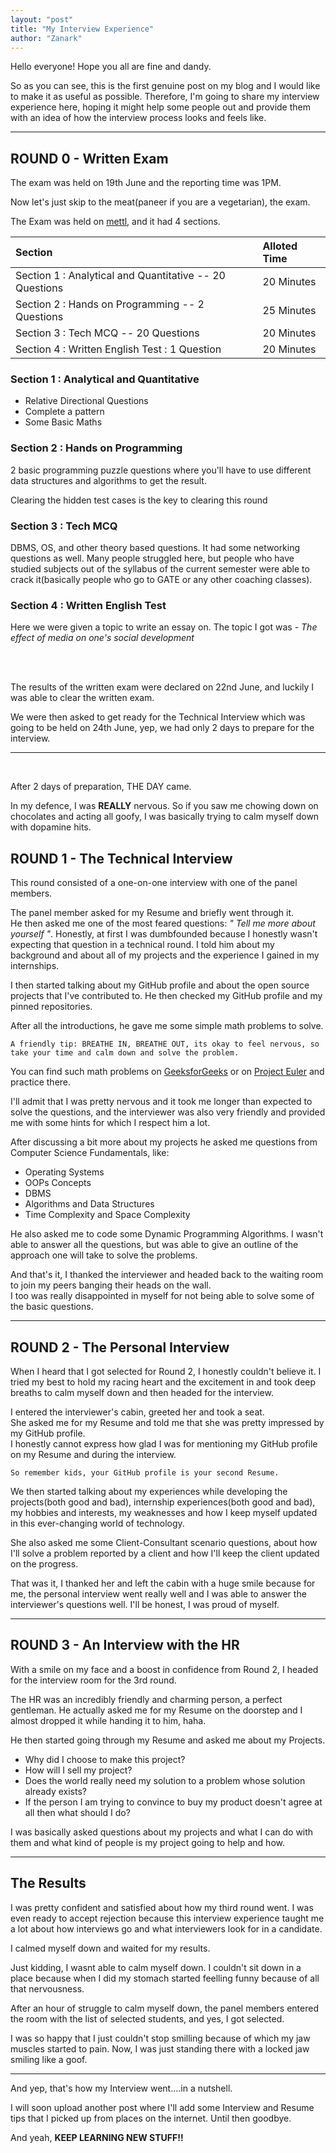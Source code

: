```yaml
---
layout: "post"
title: "My Interview Experience"
author: "Zanark"
---
```


Hello everyone! Hope you all are fine and dandy.

So as you can see, this is the first genuine post on my blog and I would like to make it as useful as possible.
Therefore, I'm going to share my interview experience here, hoping it might help some people out and provide
them with an idea of how the interview process looks and feels like.

---

## ROUND 0 - Written Exam

The exam was held on 19th June and the reporting time was 1PM.

Now let's just skip to the meat(paneer if you are a vegetarian), the exam.

The Exam was held on [mettl](https://mettl.com/), and it had 4 sections.

| **Section** | | **Alloted Time** |
| :------ |:----: | :---------- |
| Section 1 : Analytical and Quantitative -- 20 Questions | | 20 Minutes |
| Section 2 : Hands on Programming -- 2 Questions | | 25 Minutes |
| Section 3 : Tech MCQ -- 20 Questions | | 20 Minutes |
| Section 4 : Written English Test : 1 Question | | 20 Minutes |

### Section 1 : Analytical and Quantitative

- Relative Directional Questions
- Complete a pattern
- Some Basic Maths

### Section 2 : Hands on Programming

2 basic programming puzzle questions where you'll have to use different data structures and algorithms to get the result.

Clearing the hidden test cases is the key to clearing this round

### Section 3 : Tech MCQ

DBMS, OS, and other theory based questions.
It had some networking questions as well. Many people struggled here, but people who have studied subjects out of the syllabus of the current semester were able to crack it(basically people who go to GATE or any other coaching classes).

### Section 4 : Written English Test

Here we were given a topic to write an essay on.
The topic I got was - *The effect of media on one's social development*

<br><br>


The results of the written exam were declared on 22nd June, and luckily I was able to clear the written exam.

We were then asked to get ready for the Technical Interview which was going to be held on 24th June, yep, we had only 2 days to prepare for the interview.

---
<br>

After 2 days of preparation, THE DAY came.

In my defence, I was **REALLY** nervous. So if you saw me chowing down on chocolates and acting all goofy, I was basically trying to calm myself down with dopamine hits.
<br>

## ROUND 1 - The Technical Interview

This round consisted of a one-on-one interview with one of the panel members.

The panel member asked for my Resume and briefly went through it.
<br>
He then asked me one of the most feared questions: *" Tell me more about yourself "*. Honestly, at first I was dumbfounded because I honestly wasn't expecting that question in a technical round. I told him about my background and about all of my projects and the experience I gained in my internships.

I then started talking about my GitHub profile and about the open source projects that I've contributed to. He then checked my GitHub profile and my pinned repositories.

After all the introductions, he gave me some simple math problems to solve.

```
A friendly tip: BREATHE IN, BREATHE OUT, its okay to feel nervous, so take your time and calm down and solve the problem.
```

You can find such math problems on [GeeksforGeeks](https://www.geeksforgeeks.org/company-interview-corner/) or on [Project Euler](https://projecteuler.net/archives) and practice there.

I'll admit that I was pretty nervous and it took me longer than expected to solve the questions, and the interviewer was also very friendly and provided me with some hints for which I respect him a lot.

After discussing a bit more about my projects he asked me questions from Computer Science Fundamentals, like:

- Operating Systems
- OOPs Concepts
- DBMS
- Algorithms and Data Structures
- Time Complexity and Space Complexity

He also asked me to code some Dynamic Programming Algorithms. I wasn't able to answer all the questions, but was able to give an outline of the approach one will take to solve the problems.

And that's it, I thanked the interviewer and headed back to the waiting room to join my peers banging their heads on the wall.<br>
I too was really disappointed in myself for not being able to solve some of the basic questions.

---

## ROUND 2 - The Personal Interview

When I heard that I got selected for Round 2, I honestly couldn't believe it. I tried my best to hold my racing heart and the excitement in and took deep breaths to calm myself down and then headed for the interview.

I entered the interviewer's cabin, greeted her and took a seat.<br>
She asked me for my Resume and told me that she was pretty impressed by my GitHub profile.<br>
I honestly cannot express how glad I was for mentioning my GitHub profile on my Resume and during the interview.

``` 
So remember kids, your GitHub profile is your second Resume.
```

We then started talking about my experiences while developing the projects(both good and bad), internship experiences(both good and bad), my hobbies and interests, my weaknesses and how I keep myself updated in this ever-changing world of technology.

She also asked me some Client-Consultant scenario questions, about how I'll solve a problem reported by a client and how I'll keep the client updated on the progress.

That was it, I thanked her and left the cabin with a huge smile because for me, the personal interview went really well and I was able to answer the interviewer's questions well. I'll be honest, I was proud of myself.

---

## ROUND 3 - An Interview with the HR

With a smile on my face and a boost in confidence from Round 2, I headed for the interview room for the 3rd round.

The HR was an incredibly friendly and charming person, a perfect gentleman. He actually asked me for my Resume on the doorstep and I almost dropped it while handing it to him, haha.

He then started going through my Resume and asked me about my Projects.

- Why did I choose to make this project?
- How will I sell my project?
- Does the world really need my solution to a problem whose solution already exists?
- If the person I am trying to convince to buy my product doesn't agree at all then what should I do?

I was basically asked questions about my projects and what I can do with them and what kind of people is my project going to help and how.

---

## The Results

I was pretty confident and satisfied about how my third round went. I was even ready to accept rejection because this interview experience taught me a lot about how interviews go and what interviewers look for in a candidate.

I calmed myself down and waited for my results.

Just kidding, I wasnt able to calm myself down. I couldn't sit down in a place because when I did my stomach started feelling funny because of all that nervousness.

After an hour of struggle to calm myself down, the panel members entered the room with the list of selected students, and yes, I got selected.

I was so happy that I just couldn't stop smilling because of which my jaw muscles started to pain.
Now, I was just standing there with a locked jaw smiling like a goof.

---

And yep, that's how my Interview went....in a nutshell.

I will soon upload another post where I'll add some Interview and Resume tips that I picked up from places on the internet. Until then goodbye.

And yeah, **KEEP LEARNING NEW STUFF!!**

